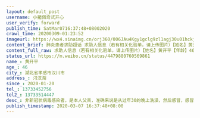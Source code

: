```yaml
---
layout: default_post
username: 小猪佩奇式开心
user_verify: forward
publish_time: SatMar0716:37:48+08002020
crawl_time: 20200309-01:23:52
imageurl: https://wx4.sinaimg.cn/orj360/006JAu4Kgy1gclg9zl1agj30u01hckjl.jpg,https://wx3.sinaimg.cn/orj360/006JAu4Kgy1gclga0j2soj30u01hcnpd.jpg,https://wx4.sinaimg.cn/orj360/006JAu4Kgy1gclga1jjw3j30u01hcnpd.jpg
content_brief: 肺炎患者求助超话 求助人信息（若有相关化验单，请上传图片）【姓名】黄开平【年龄】46【所在城市】湖北省孝感市汉川市【所在小区、社区】汈汊湖【患病时间】2020-01-20【联系方式】●●●【其他紧急联系人】●●●【病情描述】非新冠状病毒感染者，是本人父亲，准确来说是从过 ...全文
content_full_raw: 求助人信息（若有相关化验单，请上传图片）【姓名】黄开平【年龄】46【所在城市】湖北省孝感市汉川市【所在小区、社区】汈汊湖【患病时间】2020-01-20【联系方式】●●●【其他紧急联系人】●●●【病情描述】非新冠状病毒感染者，是本人父亲，准确来说是从过年30的晚上洗澡，然后感冒，感冒之后就越来越严重，打针打不好，现在鼻子不通，呼吸困难，还反复发烧，从低烧到高烧，正常高烧能够烧几天，所以情况特别紧急。弄了好久才被弄到市里的医院，也检查不出来原因，由于类似呼吸科的问题，比如呼吸困难，反复发烧。但是市里医院已经检查过了，肺部正常，排除新冠状病毒感染。现在情况就是在医院躺着，没有任何办法，家人只能坐着干着急，由于呼吸困难病人每天也是非常煎熬，眼睛也都肿了，情况特别糟糕。我们本来想去武汉医院治疗，但是现在非常时期也去不了，并且医院医生也只给我们说需要武汉医院的医生的预约单子，我们给转院证明，才能顺利去武汉治疗。但是现在根本没有任何办法能去武汉，也不知道有没有医院收留病人，所以想在这里像大家求助，希望大家帮帮无助的我们，非常感谢大家！（由于医院把所有的化验报告都收走了，也没有留着我们任何材料，我们只有拍片的照片，但是我们保证情况觉得属实。）
status_url: https://m.weibo.cn/status/4479880760569861
name_: 黄开平
age_: 46
city_: 湖北省孝感市汉川市
address_: 汈汊湖
since_: 2020-01-20
tel_: 13733452756
tel2_: 13733514447
desc_: 非新冠状病毒感染者，是本人父亲，准确来说是从过年30的晚上洗澡，然后感冒，感冒之后就越来越严重，打针打不好，现在鼻子不通，呼吸困难，还反复发烧，从低烧到高烧，正常高烧能够烧几天，所以情况特别紧急。弄了好久才被弄到市里的医院，也检查不出来原因，由于类似呼吸科的问题，比如呼吸困难，反复发烧。但是市里医院已经检查过了，肺部正常，排除新冠状病毒感染。现在情况就是在医院躺着，没有任何办法，家人只能坐着干着急，由于呼吸困难病人每天也是非常煎熬，眼睛也都肿了，情况特别糟糕。我们本来想去武汉医院治疗，但是现在非常时期也去不了，并且医院医生也只给我们说需要武汉医院的医生的预约单子，我们给转院证明，才能顺利去武汉治疗。但是现在根本没有任何办法能去武汉，也不知道有没有医院收留病人，所以想在这里像大家求助，希望大家帮帮无助的我们，非常感谢大家！（由于医院把所有的化验报告都收走了，也没有留着我们任何材料，我们只有拍片的照片，但是我们保证情况觉得属实。）
publish_timestamp: 2020-03-07 16:37:48+08:00
---
```

